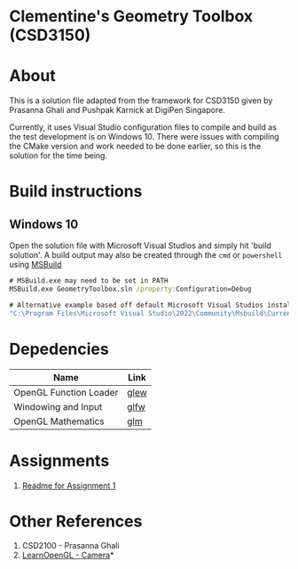 # Clementine's Geometry Toolbox (CSD3150)

# About
This is a solution file adapted from the framework
for CSD3150 given by Prasanna Ghali and Pushpak Karnick at DigiPen Singapore.

Currently, it uses Visual Studio configuration files to compile and build as the test development is on Windows 10.
There were issues with compiling the CMake version and work needed to be done earlier, so this is the solution for the time being. 

# Build instructions

## Windows 10
Open the solution file with Microsoft Visual Studios and simply hit 'build solution'.
A build output may also be created through the `cmd` or `powershell` using [MSBuild](https://docs.microsoft.com/en-us/visualstudio/msbuild/msbuild?view=vs-2022)

```cmd
# MSBuild.exe may need to be set in PATH
MSBuild.exe GeometryToolbox.sln /property:Configuration=Debug

# Alternative example based off default Microsoft Visual Studios install
"C:\Program Files\Microsoft Visual Studio\2022\Community\Msbuild\Current\Bin\amd64\MSBuild.exe" OrangeEngine.sln /property:Configuration=Debug

```

# Depedencies

Name           | Link
----------------------- | ------------------------------------------
OpenGL Function Loader  | [glew](https://github.com/nigels-com/glew)
Windowing and Input     | [glfw](https://github.com/glfw/glfw)
OpenGL Mathematics      | [glm](https://github.com/g-truc/glm)

# Assignments

1. [Readme for Assignment 1](\Assignment1\Readme.md)

# Other References
1. CSD2100 - Prasanna Ghali
1. [LearnOpenGL - Camera](https://learnopengl.com/Getting-started/Camera)*